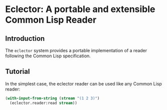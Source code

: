 # Eclector: A portable and extensible Common Lisp Reader

## Introduction ##

The `eclector` system provides a portable implementation of a reader
following the Common Lisp specification.

## Tutorial ##

In the simplest case, the eclector reader can be used like any Common
Lisp reader:

```lisp
(with-input-from-string (stream "(1 2 3)")
  (eclector.reader:read stream))
```
